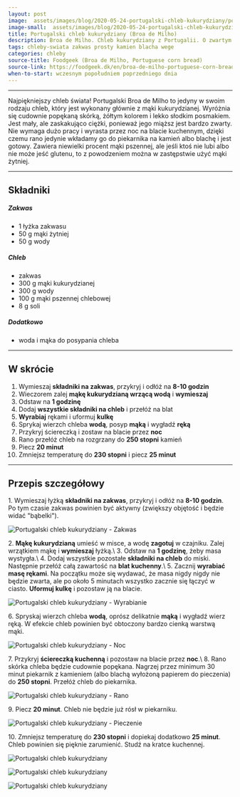 ```yaml
---
layout: post
image:  assets/images/blog/2020-05-24-portugalski-chleb-kukurydziany/portugalski-chleb-kukurydziany.jpg
image-small:  assets/images/blog/2020-05-24-portugalski-chleb-kukurydziany/portugalski-chleb-kukurydziany-small.jpg
title: Portugalski chleb kukurydziany (Broa de Milho)
description: Broa de Milho. Chleb kukurydziany z Portugalii. O zwartym miąższu, pięknym żółtym kolorze i popękanej chrupiącej skórce. Formowany w płaskie okrągłe bochenki podsypane mąką. Wykonany z mieszanki mąki kukurydzianej i pszennej. Dzisiaj mam dla Was przepis na jeden z najlepszych chlebków jakie piekę!
tags: chleby-swiata zakwas prosty kamien blacha wege
categories: chleby
source-title: Foodgeek (Broa de Milho, Portuguese corn bread)
source-link: https://foodgeek.dk/en/broa-de-milho-portuguese-corn-bread/
when-to-start: wczesnym popołudniem poprzedniego dnia
---
```


-----

Najpiękniejszy chleb świata! Portugalski Broa de Milho to jedyny w swoim rodzaju chleb, który jest wykonany głównie z mąki kukurydzianej. Wyróżnia się cudownie popękaną skórką, żółtym kolorem i lekko słodkim posmakiem. Jest mały, ale zaskakująco ciężki, ponieważ jego miąższ jest bardzo zwarty. Nie wymaga dużo pracy i wyrasta przez noc na blacie kuchennym, dzięki czemu rano jedynie wkładamy go do piekarnika na kamień albo blachę i jest gotowy. Zawiera niewielki procent mąki pszennej, ale jeśli ktoś nie lubi albo nie może jeść glutenu, to z powodzeniem można w zastępstwie użyć mąki żytniej.

-----

## Składniki

##### Zakwas
* 1 łyżka zakwasu
* 50 g mąki żytniej
* 50 g wody

##### Chleb

* zakwas
* 300 g mąki kukurydzianej
* 300 g wody
* 100 g mąki pszennej chlebowej
* 8 g soli

##### Dodatkowo

* woda i mąka do posypania chleba

-----

## W skrócie

1. Wymieszaj **składniki na zakwas**, przykryj i odłóż na **8-10 godzin**
2. Wieczorem zalej **mąkę kukurydzianą wrzącą wodą**  i **wymieszaj**
3. Odstaw na **1 godzinę**
4. Dodaj **wszystkie składniki na chleb** i przełóż na blat
5. **Wyrabiaj** rękami i uformuj **kulkę**
6. Sprykaj wierzch chleba **wodą**, posyp **mąką** i wygładź **ręką**
7. Przykryj ściereczką i zostaw na blacie przez **noc**
8. Rano przełóż chleb na rozgrzany do **250 stopni** kamień
9. Piecz **20 minut**
10. Zmniejsz temperaturę do **230 stopni** i piecz **25 minut**

-----

## Przepis szczegółowy

1\. Wymieszaj łyżką **składniki na zakwas**, przykryj i odłóż na **8-10 godzin**. Po tym czasie zakwas powinien być aktywny (zwiększy objętość i będzie widać "bąbelki").

![Portugalski chleb kukurydziany - Zakwas](/assets/images/blog/2020-05-24-portugalski-chleb-kukurydziany/portugalski-chleb-kukurydziany-zakwas.jpg)

2\. **Mąkę kukurydzianą** umieść w misce, a wodę **zagotuj** w czajniku. Zalej wrzątkiem mąkę i **wymieszaj** łyżką.\\
3\. Odstaw na **1 godzinę**, żeby masa wystygła.\\
4\. Dodaj wszystkie pozostałe **składniki na chleb** do miski. Następnie przełóż całą zawartość na **blat kuchenny**.\\
5\. Zacznij **wyrabiać masę rękami**. Na początku może się wydawać, że masa nigdy nigdy nie będzie zwarta, ale po około 5 minutach wszystko zacznie się łączyć w ciasto. **Uformuj kulkę** i pozostaw ją na blacie.

![Portugalski chleb kukurydziany - Wyrabianie](/assets/images/blog/2020-05-24-portugalski-chleb-kukurydziany/portugalski-chleb-kukurydziany-wyrabianie.jpg)

6\. Spryskaj wierzch chleba **wodą**, oprósz delikatnie **mąką** i wygładź wierz ręką. W efekcie chleb powinien być obtoczony bardzo cienką warstwą mąki.

![Portugalski chleb kukurydziany - Noc](/assets/images/blog/2020-05-24-portugalski-chleb-kukurydziany/portugalski-chleb-kukurydziany-noc.jpg)

7\. Przykryj **ściereczką kuchenną** i pozostaw na blacie przez **noc**.\\
8\. Rano skórka chleba będzie cudownie popękana. Nagrzej przez minimum 30 minut piekarnik z kamieniem (albo blachą wyłożoną papierem do pieczenia) do **250 stopni**. Przełóż chleb do piekarnika.

![Portugalski chleb kukurydziany - Rano](/assets/images/blog/2020-05-24-portugalski-chleb-kukurydziany/portugalski-chleb-kukurydziany-rano.jpg)

9\. Piecz **20 minut**. Chleb nie będzie już rósł w piekarniku.

![Portugalski chleb kukurydziany - Pieczenie](/assets/images/blog/2020-05-24-portugalski-chleb-kukurydziany/portugalski-chleb-kukurydziany-pieczenie.jpg)

10\. Zmniejsz temperaturę do **230 stopni** i dopiekaj dodatkowo **25 minut**. Chleb powinien się pięknie zarumienić. Studź na kratce kuchennej.

![Portugalski chleb kukurydziany](/assets/images/blog/2020-05-24-portugalski-chleb-kukurydziany/portugalski-chleb-kukurydziany-koniec.jpg)

![Portugalski chleb kukurydziany](/assets/images/blog/2020-05-24-portugalski-chleb-kukurydziany/portugalski-chleb-kukurydziany-koniec-drugi.jpg)

![Portugalski chleb kukurydziany](/assets/images/blog/2020-05-24-portugalski-chleb-kukurydziany/portugalski-chleb-kukurydziany-koniec-trzeci.jpg)

